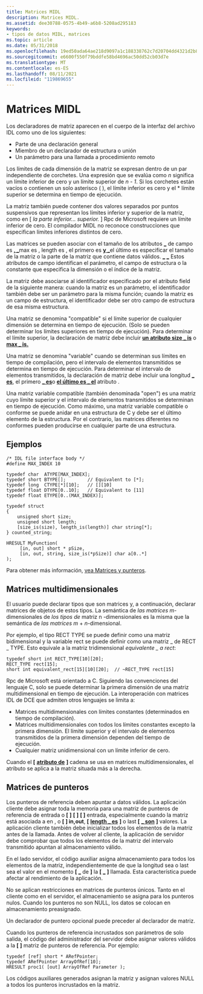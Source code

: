 ```yaml
---
title: Matrices MIDL
description: Matrices MIDL.
ms.assetid: dee30788-0575-4b49-a6b8-5208ad295183
keywords:
- tipos de datos MIDL, matrices
ms.topic: article
ms.date: 05/31/2018
ms.openlocfilehash: 19ed50ada64ae218d9097a1c188338762c7d20704dd4321d2b888ab5f7a5c7de
ms.sourcegitcommit: e6600f550f79bddfe58bd4696ac50dd52cb03d7e
ms.translationtype: MT
ms.contentlocale: es-ES
ms.lasthandoff: 08/11/2021
ms.locfileid: "119869655"
---
```

# <a name="midl-arrays"></a>Matrices MIDL

Los declaradores de matriz aparecen en el cuerpo de la interfaz del archivo IDL como uno de los siguientes:

-   Parte de una declaración general
-   Miembro de un declarador de estructura o unión
-   Un parámetro para una llamada a procedimiento remoto

Los límites de cada dimensión de la matriz se expresan dentro de un par independiente de corchetes. Una expresión que se evalúa como *n* significa un límite inferior de cero y un límite superior de *n - 1*. Si los corchetes están vacíos o contienen un solo asterisco ( ), el límite inferior es cero y el \* límite superior se determina en tiempo de ejecución.

La matriz también puede contener dos valores separados por puntos suspensivos que representan los límites inferior y superior de la matriz, como en \[ *la parte inferior...* *superior.* \] Rpc de Microsoft requiere un límite inferior de cero. El compilador MIDL no reconoce construcciones que especifican límites inferiores distintos de cero.

Las matrices se pueden asociar con el tamaño de los atributos [**\_**](last-is.md) de campo es [**, \_**](size-is.md)max es , length es , el primero es [**y \_**](first-is.md)el último es especificar el tamaño de la matriz o la parte de la matriz que contiene datos válidos. [**\_**](max-is.md) [**\_**](length-is.md) Estos atributos de campo identifican el parámetro, el campo de estructura o la constante que especifica la dimensión o el índice de la matriz.

La matriz debe asociarse al identificador especificado por el atributo field de la siguiente manera: cuando la matriz es un parámetro, el identificador también debe ser un parámetro para la misma función; cuando la matriz es un campo de estructura, el identificador debe ser otro campo de estructura de esa misma estructura.

Una matriz se denomina "compatible" si el límite superior de cualquier dimensión se determina en tiempo de ejecución. (Solo se pueden determinar los límites superiores en tiempo de ejecución). Para determinar el límite superior, la declaración de matriz debe incluir [**un atributo size \_ is**](size-is.md) o [**max \_ is.**](max-is.md)

Una matriz se denomina "variable" cuando se determinan sus límites en tiempo de compilación, pero el intervalo de elementos transmitidos se determina en tiempo de ejecución. Para determinar el intervalo de elementos transmitidos, la declaración de matriz debe incluir una longitud [**\_ es**](length-is.md), el primero [**\_ es**](first-is.md)o [**el último es \_ el**](last-is.md) atributo .

Una matriz variable compatible (también denominada "open") es una matriz cuyo límite superior y el intervalo de elementos transmitidos se determinan en tiempo de ejecución. Como máximo, una matriz variable compatible o conforme se puede anidar en una estructura de C y debe ser el último elemento de la estructura. Por el contrario, las matrices diferentes no conformes pueden producirse en cualquier parte de una estructura.

## <a name="examples"></a>Ejemplos

``` syntax
/* IDL file interface body */ 
#define MAX_INDEX 10 
 
typedef char  ATYPE[MAX_INDEX]; 
typedef short BTYPE[];        // Equivalent to [*]; 
typedef long  CTYPE[*][10];   // [][10] 
typedef float DTYPE[0..10];   // Equivalent to [11] 
typedef float ETYPE[0..(MAX_INDEX)];  
 
typedef struct 
{ 
    unsigned short size; 
    unsigned short length; 
    [size_is(size), length_is(length)] char string[*]; 
} counted_string; 
 
HRESULT MyFunction( 
     [in, out] short * pSize,  
     [in, out, string, size_is(*pSize)] char a[0..*] 
);
```

Para obtener más información, [vea Matrices y punteros](/windows/desktop/Rpc/arrays-and-pointers).

## <a name="multidimensional-arrays"></a>Matrices multidimensionales

El usuario puede declarar tipos que son matrices y, a continuación, declarar matrices de objetos de estos tipos. La semántica de *las matrices m*-dimensionales de *los tipos de* matriz n -dimensionales es la misma que la semántica de *las matrices m* + *n*-dimensional.

Por ejemplo, el tipo RECT TYPE se puede definir como una matriz bidimensional y la variable rect se puede definir como una matriz \_ de RECT  \_ TYPE. Esto equivale a la matriz tridimensional *equivalente \_ a rect*:

``` syntax
typedef short int RECT_TYPE[10][20]; 
RECT_TYPE rect[15]; 
short int equivalent_rect[15][10][20];  // ~RECT_TYPE rect[15]
```

Rpc de Microsoft está orientado a C. Siguiendo las convenciones del lenguaje C, solo se puede determinar la primera dimensión de una matriz multidimensional en tiempo de ejecución. La interoperación con matrices IDL de DCE que admiten otros lenguajes se limita a:

-   Matrices multidimensionales con límites constantes (determinados en tiempo de compilación).
-   Matrices multidimensionales con todos los límites constantes excepto la primera dimensión. El límite superior y el intervalo de elementos transmitidos de la primera dimensión dependen del tiempo de ejecución.
-   Cualquier matriz unidimensional con un límite inferior de cero.

Cuando el **\[** [**atributo de**](string.md) **\]** cadena se usa en matrices multidimensionales, el atributo se aplica a la matriz situada más a la derecha.

## <a name="arrays-of-pointers"></a>Matrices de punteros

Los punteros de referencia deben apuntar a datos válidos. La aplicación cliente debe asignar toda la memoria para una matriz de punteros de referencia de entrada o **\[** [](in.md) **\]** **\[** [](out-idl.md) **\]** **\[ \]** entrada, especialmente cuando la matriz está asociada a en , o **\[** **\] in,out**, **\[** [**length \_ es**](length-is.md) **\]** o last **\[** [**\_ son**](last-is.md) **\]** valores. La aplicación cliente también debe inicializar todos los elementos de la matriz antes de la llamada. Antes de volver al cliente, la aplicación de servidor debe comprobar que todos los elementos de la matriz del intervalo transmitido apuntan al almacenamiento válido.

En el lado servidor, el código auxiliar asigna almacenamiento para todos los elementos de la matriz, independientemente de que la longitud sea o last sea el valor en el momento **\[** [**\_**](length-is.md) de **\]** la **\[** [**\_**](last-is.md) **\]** llamada. Esta característica puede afectar al rendimiento de la aplicación.

No se aplican restricciones en matrices de punteros únicos. Tanto en el cliente como en el servidor, el almacenamiento se asigna para los punteros nulos. Cuando los punteros no son NULL, los datos se colocan en almacenamiento preasignado.

Un declarador de puntero opcional puede preceder al declarador de matriz.

Cuando los punteros de referencia incrustados son parámetros de solo salida, el código del administrador del servidor debe asignar valores válidos a la **\[** [](out-idl.md) **\]** matriz de punteros de referencia. Por ejemplo:

``` syntax
typedef [ref] short * ARefPointer;
typedef ARefPointer ArrayOfRef[10];
HRESULT proc1( [out] ArrayOfRef Parameter );
```

Los códigos auxiliares generados asignan la matriz y asignan valores NULL a todos los punteros incrustados en la matriz.

 

 